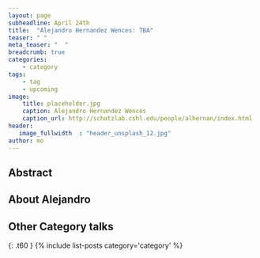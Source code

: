 ```yaml
---
layout: page
subheadline: April 24th 
title:  "Alejandro Hernandez Wences: TBA"
teaser: " "
meta_teaser: "  "
breadcrumb: true 
categories:
    - category 
tags:
    - tag 
    - upcoming
image:
    title: placeholder.jpg 
    caption: Alejandro Hernandez Wences
    caption_url: http://schatzlab.cshl.edu/people/alhernan/index.html
header:
   image_fullwidth  : "header_unsplash_12.jpg"
author: mo
---
```


## Abstract


## About Alejandro


## Other Category talks
{: .t60 }
{% include list-posts category='category' %}
